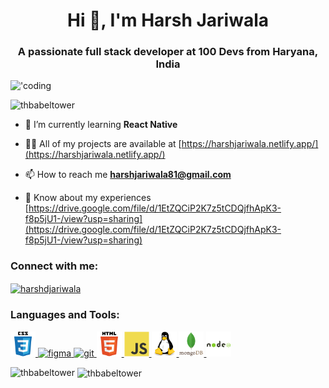 <h1 align="center">Hi 👋, I'm Harsh Jariwala</h1>
<h3 align="center">A passionate full stack developer at 100 Devs from Haryana, India</h3>
<img align="'right" alt="'coding" width="400" src = 'https://cdn.dribbble.com/users/1059583/screenshots/4171367/coding-freak.gif'>
<p align="left"> <img src="https://komarev.com/ghpvc/?username=thbabeltower&label=Profile%20views&color=0e75b6&style=flat" alt="thbabeltower" /> </p>

- 🌱 I’m currently learning **React Native**

- 👨‍💻 All of my projects are available at [https://harshjariwala.netlify.app/](https://harshjariwala.netlify.app/)

- 📫 How to reach me **harshjariwala81@gmail.com**

- 📄 Know about my experiences [https://drive.google.com/file/d/1EtZQCiP2K7z5tCDQjfhApK3-f8p5jU1-/view?usp=sharing](https://drive.google.com/file/d/1EtZQCiP2K7z5tCDQjfhApK3-f8p5jU1-/view?usp=sharing)

<h3 align="left">Connect with me:</h3>
<p align="left">
<a href="https://linkedin.com/in/harshdjariwala" target="blank"><img align="center" src="https://raw.githubusercontent.com/rahuldkjain/github-profile-readme-generator/master/src/images/icons/Social/linked-in-alt.svg" alt="harshdjariwala" height="30" width="40" /></a>
</p>

<h3 align="left">Languages and Tools:</h3>
<p align="left"> <a href="https://www.w3schools.com/css/" target="_blank" rel="noreferrer"> <img src="https://raw.githubusercontent.com/devicons/devicon/master/icons/css3/css3-original-wordmark.svg" alt="css3" width="40" height="40"/> </a> <a href="https://www.figma.com/" target="_blank" rel="noreferrer"> <img src="https://www.vectorlogo.zone/logos/figma/figma-icon.svg" alt="figma" width="40" height="40"/> </a> <a href="https://git-scm.com/" target="_blank" rel="noreferrer"> <img src="https://www.vectorlogo.zone/logos/git-scm/git-scm-icon.svg" alt="git" width="40" height="40"/> </a> <a href="https://www.w3.org/html/" target="_blank" rel="noreferrer"> <img src="https://raw.githubusercontent.com/devicons/devicon/master/icons/html5/html5-original-wordmark.svg" alt="html5" width="40" height="40"/> </a> <a href="https://developer.mozilla.org/en-US/docs/Web/JavaScript" target="_blank" rel="noreferrer"> <img src="https://raw.githubusercontent.com/devicons/devicon/master/icons/javascript/javascript-original.svg" alt="javascript" width="40" height="40"/> </a> <a href="https://www.linux.org/" target="_blank" rel="noreferrer"> <img src="https://raw.githubusercontent.com/devicons/devicon/master/icons/linux/linux-original.svg" alt="linux" width="40" height="40"/> </a> <a href="https://www.mongodb.com/" target="_blank" rel="noreferrer"> <img src="https://raw.githubusercontent.com/devicons/devicon/master/icons/mongodb/mongodb-original-wordmark.svg" alt="mongodb" width="40" height="40"/> </a> <a href="https://nodejs.org" target="_blank" rel="noreferrer"> <img src="https://raw.githubusercontent.com/devicons/devicon/master/icons/nodejs/nodejs-original-wordmark.svg" alt="nodejs" width="40" height="40"/> </a> </p>

<p><img align="left" src="https://github-readme-stats.vercel.app/api/top-langs?username=thbabeltower&show_icons=true&locale=en&layout=compact" alt="thbabeltower" /></p>

<p>&nbsp;<img align="center" src="https://github-readme-stats.vercel.app/api?username=thbabeltower&show_icons=true&locale=en" alt="thbabeltower" /></p>
